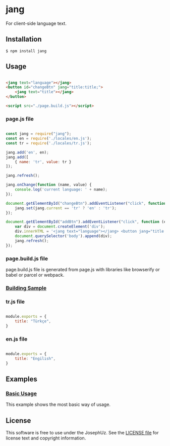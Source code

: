 jang
==================

For client-side language text.


## Installation

```shell
$ npm install jang
```

## Usage

```html

<jang text="language"></jang>
<button id="changeBtn" jang="title:title;">
    <jang text="title"></jang>
</button>

<script src="./page.build.js"></script>

```

### page.js file

```javascript

const jang = require("jang");
const en = require('./locales/en.js');
const tr = require('./locales/tr.js');

jang.add('en', en);
jang.add([
    { name: 'tr', value: tr }
]);

jang.refresh();

jang.onChange(function (name, value) {
    console.log('current language: ' + name);
});

document.getElementById("changeBtn").addEventListener("click", function (e) {
    jang.set(jang.current == 'tr' ? 'en' : 'tr');
});

document.getElementById("addBtn").addEventListener("click", function (e) {
    var div = document.createElement('div');
    div.innerHTML = '<jang text="language"></jang> <button jang="title:new.title;"> <jang text="new.title"></jang> </button>';
    document.querySelector('body').append(div);
    jang.refresh();
});

```

### page.build.js file

page.build.js file is generated from page.js with libraries like browserify or babel or parcel or webpack.

### [Building Sample][]

[Building Sample]: https://github.com/JosephUz/jang/tree/master/gulpfile.js


### tr.js file

```javascript

module.exports = {
    title: "Türkçe",
}

```

### en.js file

```javascript

module.exports = {
    title: "Engilish",
}

```

## Examples

### [Basic Usage][]

This example shows the most basic way of usage.

[Basic Usage]: https://github.com/JosephUz/jang/tree/master/examples/basic/index.html


License
-------

This software is free to use under the JosephUz. See the [LICENSE file][] for license text and copyright information.


[LICENSE file]: https://github.com/JosephUz/jang/blob/master/LICENSE